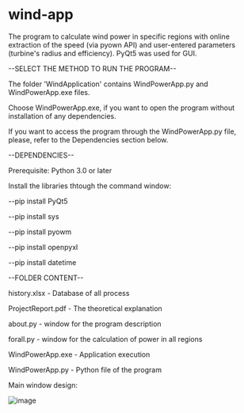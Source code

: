 # wind-app

The program to calculate wind power in specific regions with online extraction of the speed (via pyown API) and user-entered parameters (turbine's radius and efficiency). 
PyQt5 was used for GUI.  


--SELECT THE METHOD TO RUN THE PROGRAM--

The folder 'WindApplication' contains WindPowerApp.py and WindPowerApp.exe files. 

Choose WindPowerApp.exe, if you want to open the program without installation of any dependencies. 

If you want to access the program through the WindPowerApp.py file, please, refer to the Dependencies section below. 

--DEPENDENCIES--

Prerequisite: Python 3.0 or later

Install the libraries thtough the command window:

--pip install PyQt5 

--pip install sys

--pip install pyowm

--pip install openpyxl

--pip install datetime

--FOLDER CONTENT--

history.xlsx - Database of all process

ProjectReport.pdf - The theoretical explanation

about.py - window for the program description

forall.py - window for the calculation of power in all regions

WindPowerApp.exe - Application execution 

WindPowerApp.py - Python file of the program 

Main window design:

![image](https://user-images.githubusercontent.com/29367757/117279763-45035e80-ae1f-11eb-8e58-f9dc294ac547.png)
